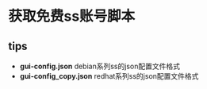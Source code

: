 # 获取免费ss账号脚本

### 



## tips

* **gui-config.json** debian系列ss的json配置文件格式
* **gui-config_copy.json** redhat系列ss的json配置文件格式
